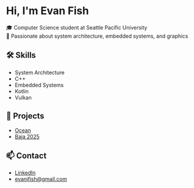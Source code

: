 # Hi, I'm Evan Fish

🎓 Computer Science student at Seattle Pacific University  
🔬 Passionate about system architecture, embedded systems, and graphics

## 🛠️ Skills
- System Architecture
- C++
- Embedded Systems
- Kotlin
- Vulkan

## 🚀 Projects
- [Ocean](https://github.com/Lefihm/Ocean)
- [Baja 2025](https://github.com/uniqueident/Baja-2025)

## 📫 Contact
- [LinkedIn](https://www.linkedin.com/in/evan-fish)
- evanjfish@gmail.com
